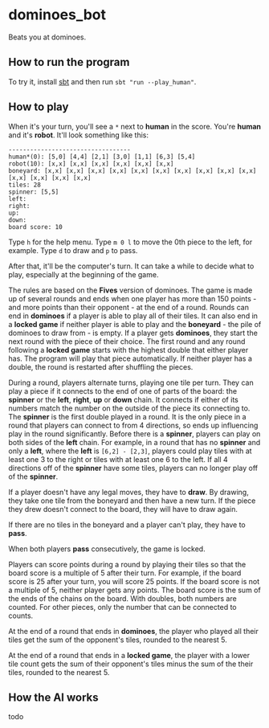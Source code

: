 # dominoes_bot
Beats you at dominoes.

## How to run the program
To try it, install [sbt](https://www.scala-sbt.org/) and then run `sbt "run --play_human"`.

## How to play
When it's your turn, you'll see a `*` next to **human** in the score. You're **human** and it's **robot**.  It'll 
look something like this:

```
----------------------------------
human*(0): [5,0] [4,4] [2,1] [3,0] [1,1] [6,3] [5,4]
robot(10): [x,x] [x,x] [x,x] [x,x] [x,x] [x,x]
boneyard: [x,x] [x,x] [x,x] [x,x] [x,x] [x,x] [x,x] [x,x] [x,x] [x,x] [x,x] [x,x] [x,x] [x,x]
tiles: 28
spinner: [5,5]
left: 
right: 
up: 
down: 
board score: 10
```

Type `h` for the help menu. Type `m 0 l` to move the 0th piece to the left, for example. Type `d` to draw and 
`p` to pass.

After that, it'll be the computer's turn. It can take a while to decide what to play, especially at the beginning
of the game.

The rules are based on the **Fives** version of dominoes. The game is made up of several rounds and ends when one player
has more than 150 points - and more points than their opponent - at the end of a round. Rounds can end in **dominoes** if 
a player is able to play all of their tiles. It can also end in a **locked game** if neither player is able to play and
the **boneyard** - the pile of dominoes to draw from - is empty. If a player gets **dominoes**, they start the next round
with the piece of their choice. The first round and any round following a **locked game** starts with the highest double
that either player has. The program will play that piece automatically. If neither player has a double, the round is
restarted after shuffling the pieces.

During a round, players alternate turns, playing one tile per turn. They can play a piece if it connects to the end
of one of parts of the board: the **spinner** or the **left**, **right**, **up** or **down** chain. It connects if either of its numbers
match the number on the outside of the piece its connecting to. The **spinner** is the first double played in a round. It is the only
piece in a round that players can connect to from 4 directions, so ends up influencing play in the round significantly. Before there
is a **spinner**, players can play on both sides of the **left** chain. For example, in a round that has no **spinner** and only 
a **left**, where the **left** is `[6,2] - [2,3]`, players could play tiles with at least one 3 to the right or tiles with
at least one 6 to the left. If all 4 directions off of the **spinner** have some tiles, players can no longer play off of the 
**spinner**.

If a player doesn't have any legal moves, they have to **draw**. By drawing, they take one tile from the boneyard and
then have a new turn. If the piece they drew doesn't connect to the board, they will have to draw again.

If there are no tiles in the boneyard and a player can't play, they have to **pass**.

When both players **pass** consecutively, the game is locked.

Players can score points during a round by playing their tiles so that the board score is a multiple of 5 after their turn.
For example, if the board score is 25 after your turn, you will score 25 points. If the board score is not a multiple of 5,
neither player gets any points. The board score is the sum of the ends of the chains on the board. With doubles, both numbers
are counted. For other pieces, only the number that can be connected to counts.

At the end of a round that ends in **dominoes**, the player who played all their tiles get the sum of the opponent's tiles, 
rounded to the nearest 5.

At the end of a round that ends in a **locked game**, the player with a lower tile count gets the sum of their opponent's tiles minus the sum
of the their tiles, rounded to the nearest 5.

## How the AI works
todo

